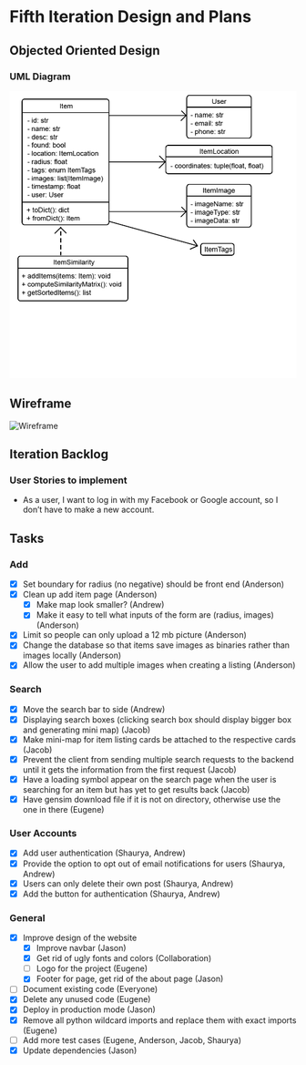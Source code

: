 # Fifth Iteration Design and Plans

## Objected Oriented Design

### UML Diagram

![UML Diagram](./additional/uml5.png)

## Wireframe

![Wireframe](./additional/wireframe3.bmp)

## Iteration Backlog

### User Stories to implement

* As a user, I want to log in with my Facebook or Google account, so I don’t have to make a new account.

## Tasks

### Add

* [X] Set boundary for radius (no negative) should be front end (Anderson)
* [X] Clean up add item page (Anderson)
  * [X] Make map look smaller? (Andrew)
  * [X] Make it easy to tell what inputs of the form are (radius, images) (Anderson)
* [X] Limit so people can only upload a 12 mb picture (Anderson)
* [X] Change the database so that items save images as binaries rather than images locally (Anderson)
* [X] Allow the user to add multiple images when creating a listing (Anderson)

### Search

* [X] Move the search bar to side (Andrew)
* [X] Displaying search boxes (clicking search box should display bigger box and generating mini map) (Jacob)
* [X] Make mini-map for item listing cards be attached to the respective cards (Jacob)
* [X] Prevent the client from sending multiple search requests to the backend until it gets the information from the first request (Jacob)
* [X] Have a loading symbol appear on the search page when the user is searching for an item but has yet to get results back (Jacob)
* [x] Have gensim download file if it is not on directory, otherwise use the one in there (Eugene)

### User Accounts

* [X] Add user authentication (Shaurya, Andrew)
* [X] Provide the option to opt out of email notifications for users (Shaurya, Andrew)
* [X] Users can only delete their own post (Shaurya, Andrew)
* [X] Add the button for authentication (Shaurya, Andrew)

### General

* [X] Improve design of the website
  * [X] Improve navbar (Jason)
  * [X] Get rid of ugly fonts and colors (Collaboration)
  * [ ] Logo for the project (Eugene)
  * [X] Footer for page, get rid of the about page (Jason)
* [ ] Document existing code (Everyone)
* [X] Delete any unused code (Eugene)
* [X] Deploy in production mode (Jason)
* [X] Remove all python wildcard imports and replace them with exact imports (Eugene)
* [ ] Add more test cases (Eugene, Anderson, Jacob, Shaurya)
* [X] Update dependencies (Jason)

